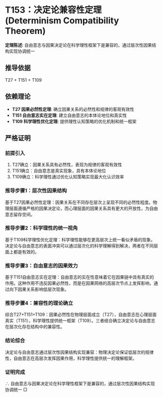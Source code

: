 # T153：决定论兼容性定理 (Determinism Compatibility Theorem)

**定理陈述**: 自由意志与因果决定论在科学理性框架下是兼容的，通过层次性因果结构实现协调统一

## 推导依据
T27 + T151 + T109

## 依赖理论
- **T27 因果必然性定理**: 确立因果关系的必然性和规律的客观有效性
- **T151 自由意志实在定理**: 建立自由意志的本体论地位和真实性
- **T109 科学理性优化定理**: 提供理性认知策略的优化机制和统一框架

## 严格证明

### 前提引入
1. T27确立：因果关系具有必然性，表现为规律的客观有效性
2. T151确立：自由意志是真实现象，具有本体论地位
3. T109确立：科学理性通过优化认知策略实现最大化认识效率

### 推导步骤1：层次性因果结构
基于T27因果必然性定理：因果关系在不同存在层次上呈现不同的必然性程度。物理层面遵循严格的因果决定论，而心理层面的因果关系具有更大的开放性，为自由意志留存空间。

### 推导步骤2：科学理性的统一视角
基于T109科学理性优化定理：科学理性能够在更高层次上统一看似矛盾的现象。决定论与自由意志的表面冲突可以通过层次化的科学理解得到解决，两者在不同层面上都是有效的。

### 推导步骤3：自由意志的因果效力
基于T151自由意志实在定理：自由意志的实在性意味着它在因果链中具有真实的作用。这种作用不违反因果必然性，而是在因果网络的高层次节点上发挥影响，通过向下因果关系影响低层次现象。

### 推导步骤4：兼容性的理论确立
综合T27+T151+T109：因果必然性在物理层面成立（T27），自由意志在心理层面真实（T151），科学理性提供统一框架（T109）。三者结合确立决定论与自由意志在层次化存在结构中的兼容性。

### 结论综合
决定论与自由意志通过层次性因果结构实现兼容：物理决定论保证低层次的规律性，自由意志在高层次发挥因果作用，科学理性提供统一的理解框架。

### 证明完成
∴ 自由意志与因果决定论在科学理性框架下是兼容的，通过层次性因果结构实现协调统一 □